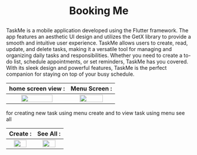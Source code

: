 # <p align= center> Booking Me </p>



TaskMe is a mobile application developed using the Flutter framework. The app features an aesthetic UI design and utilizes the GetX library to provide a smooth and intuitive user experience. TaskMe allows users to create, read, update, and delete tasks, making it a versatile tool for managing and organizing daily tasks and responsibilities. Whether you need to create a to-do list, schedule appointments, or set reminders, TaskMe has you covered. With its sleek design and powerful features, TaskMe is the perfect companion for staying on top of your busy schedule.


| home screen view : | Menu Screen : |
| :---: | :---: | 
| <img src="https://user-images.githubusercontent.com/86775678/208221283-f336799e-71dd-432e-8d79-4e9872093a99.png" width=75% height=75%> | <img src="https://user-images.githubusercontent.com/86775678/208220942-e06f8286-7821-45f9-85bb-58fa978bceef.png" width=75% height=75%> |

for creating new task using menu create and to view task using menu see all



| Create : | See All : |
| :---: | :---: | 
| <img src="https://user-images.githubusercontent.com/86775678/208221222-85438c2b-1bed-4a94-829b-d694e51d8925.png" width=75% height=75%> | <img src="https://user-images.githubusercontent.com/86775678/208221239-fc4443e3-a09b-462c-8940-d872d2bfa560.png" width=75% height=75%> |



